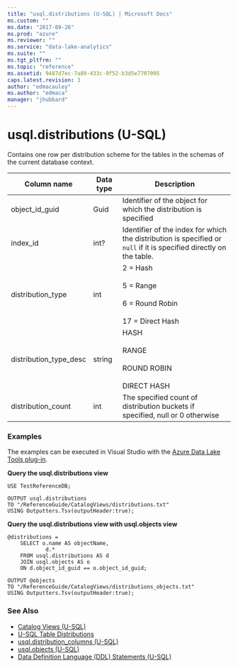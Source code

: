 ```yaml
---
title: "usql.distributions (U-SQL) | Microsoft Docs"
ms.custom: ""
ms.date: "2017-09-26"
ms.prod: "azure"
ms.reviewer: ""
ms.service: "data-lake-analytics"
ms.suite: ""
ms.tgt_pltfrm: ""
ms.topic: "reference"
ms.assetid: 9487d7ec-7a89-433c-9f52-b3d5e7707095
caps.latest.revision: 3
author: "edmacauley"
ms.author: "edmaca"
manager: "jhubbard"
---
```

# usql.distributions (U-SQL)
Contains one row per distribution scheme for the tables in the schemas of the current database context.

Column name  |Data type  |Description  
---------|---------|---------
object_id_guid     |Guid         |Identifier of the object for which the distribution is specified         
index_id     |int?         |Identifier of the index for which the distribution is specified or `null` if it is specified directly on the table.         
distribution_type     |int         |2 = Hash<br><br> 5 = Range<br><br> 6 = Round Robin<br><br> 17 = Direct Hash         
distribution_type_desc     |string         |HASH<br><br> RANGE<br><br> ROUND ROBIN<br><br> DIRECT HASH         
distribution_count     |int         |The specified count of distribution buckets if specified, null or 0 otherwise  

### Examples
The examples can be executed in Visual Studio with the [Azure Data Lake Tools plug-in](https://www.microsoft.com/download/details.aspx?id=49504). 

**Query the usql.distributions view**
```
USE TestReferenceDB;

OUTPUT usql.distributions
TO "/ReferenceGuide/CatalogViews/distributions.txt"
USING Outputters.Tsv(outputHeader:true);
```

**Query the usql.distributions view with usql.objects view**
```
@distributions =
    SELECT o.name AS objectName,
            d.*
    FROM usql.distributions AS d
    JOIN usql.objects AS o
    ON d.object_id_guid == o.object_id_guid;

OUTPUT @objects
TO "/ReferenceGuide/CatalogViews/distributions_objects.txt"
USING Outputters.Tsv(outputHeader:true);  
```

### See Also
* [Catalog Views (U-SQL)](../USQL/catalog-views-u-sql.md)
* [U-SQL Table Distributions ](../USQL/create-table-u-sql-creating-a-table-with-schema.md#dis_sch)
* [usql.distribution_columns (U-SQL)](../USQL/usql-distribution-columns-u-sql.md)
* [usql.objects (U-SQL)](../USQL/usql-objects-u-sql.md)
* [Data Definition Language (DDL) Statements (U-SQL)](../USQL/data-definition-language-ddl-statements-u-sql.md)
